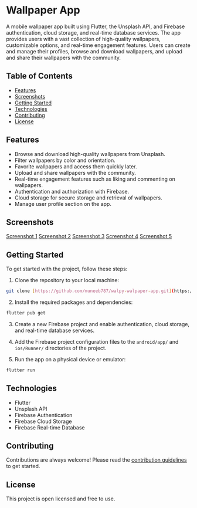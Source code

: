 # Wallpaper App

A mobile wallpaper app built using Flutter, the Unsplash API, and Firebase authentication, cloud storage, and real-time database services. The app provides users with a vast collection of high-quality wallpapers, customizable options, and real-time engagement features. Users can create and manage their profiles, browse and download wallpapers, and upload and share their wallpapers with the community.

## Table of Contents
- [Features](#features)
- [Screenshots](#screenshots)
- [Getting Started](#getting-started)
- [Technologies](#technologies)
- [Contributing](#contributing)
- [License](#license)

## Features
- Browse and download high-quality wallpapers from Unsplash.
- Filter wallpapers by color and orientation.
- Favorite wallpapers and access them quickly later.
- Upload and share wallpapers with the community.
- Real-time engagement features such as liking and commenting on wallpapers.
- Authentication and authorization with Firebase.
- Cloud storage for secure storage and retrieval of wallpapers.
- Manage user profile section on the app.

## Screenshots

[Screenshot 1](https://github.com/muneeb787/walpy-walpaper-app/assets/133331694/41ba8b49-f269-4701-97d2-95264a984c66)
[Screenshot 2](https://github.com/muneeb787/walpy-walpaper-app/assets/133331694/2b636114-e779-4b1b-9ceb-4c44c35ab43c)
[Screenshot 3](https://github.com/muneeb787/walpy-walpaper-app/assets/133331694/a2ece045-e901-4a96-98d9-65ecd88d359f)
[Screenshot 4](https://github.com/muneeb787/walpy-walpaper-app/assets/133331694/6ab70274-b63d-4b9e-a256-1f703a988f48)
[Screenshot 5](https://github.com/muneeb787/walpy-walpaper-app/assets/133331694/fe336d1d-ffd7-4d0f-9618-e256bc30a530)

## Getting Started
To get started with the project, follow these steps:

1. Clone the repository to your local machine:
```bash
git clone [https://github.com/muneeb787/walpy-walpaper-app.git](https://github.com/muneeb787/walpy-walpaper-app.git)
```

2. Install the required packages and dependencies:
```bash
flutter pub get
```

3. Create a new Firebase project and enable authentication, cloud storage, and real-time database services.

4. Add the Firebase project configuration files to the `android/app/` and `ios/Runner/` directories of the project.

5. Run the app on a physical device or emulator:
```bash
flutter run
```

## Technologies
- Flutter
- Unsplash API
- Firebase Authentication
- Firebase Cloud Storage
- Firebase Real-time Database

## Contributing
Contributions are always welcome! Please read the [contribution guidelines](CONTRIBUTING.md) to get started.

## License
This project is open licensed and free to use.
